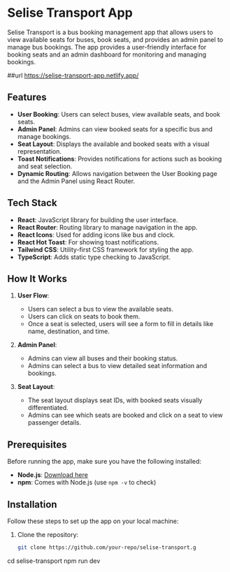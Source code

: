 # Selise Transport App

Selise Transport is a bus booking management app that allows users to view available seats for buses, book seats, and provides an admin panel to manage bus bookings. The app provides a user-friendly interface for booking seats and an admin dashboard for monitoring and managing bookings.

##url
https://selise-transport-app.netlify.app/

## Features

- **User Booking**: Users can select buses, view available seats, and book seats.
- **Admin Panel**: Admins can view booked seats for a specific bus and manage bookings.
- **Seat Layout**: Displays the available and booked seats with a visual representation.
- **Toast Notifications**: Provides notifications for actions such as booking and seat selection.
- **Dynamic Routing**: Allows navigation between the User Booking page and the Admin Panel using React Router.

## Tech Stack

- **React**: JavaScript library for building the user interface.
- **React Router**: Routing library to manage navigation in the app.
- **React Icons**: Used for adding icons like bus and clock.
- **React Hot Toast**: For showing toast notifications.
- **Tailwind CSS**: Utility-first CSS framework for styling the app.
- **TypeScript**: Adds static type checking to JavaScript.

## How It Works

1. **User Flow**:
   - Users can select a bus to view the available seats.
   - Users can click on seats to book them.
   - Once a seat is selected, users will see a form to fill in details like name, destination, and time.

2. **Admin Panel**:
   - Admins can view all buses and their booking status.
   - Admins can select a bus to view detailed seat information and bookings.

3. **Seat Layout**:
   - The seat layout displays seat IDs, with booked seats visually differentiated.
   - Admins can see which seats are booked and click on a seat to view passenger details.

## Prerequisites

Before running the app, make sure you have the following installed:
- **Node.js**: [Download here](https://nodejs.org/)
- **npm**: Comes with Node.js (use `npm -v` to check)

## Installation

Follow these steps to set up the app on your local machine:

1. Clone the repository:
   ```bash
   git clone https://github.com/your-repo/selise-transport.g
cd selise-transport
npm run dev


